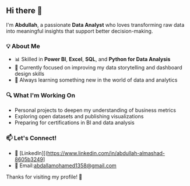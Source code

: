 ## Hi there 👋

I'm **Abdullah**, a passionate **Data Analyst** who loves transforming raw data into meaningful insights that support better decision-making.

### 💡 About Me
- 📊 Skilled in **Power BI**, **Excel**, **SQL**, and **Python for Data Analysis**
- 🎯 Currently focused on improving my data storytelling and dashboard design skills
- 🌱 Always learning something new in the world of data and analytics

### 🔍 What I'm Working On
- Personal projects to deepen my understanding of business metrics
- Exploring open datasets and publishing visualizations
- Preparing for certifications in BI and data analysis

### 📫 Let's Connect!
- 💼 [LinkedIn][(https://www.linkedin.com/in/abdullah-almashad-8605b3249]
- 📧 Email:abdallamohamed1358@gmail.com

Thanks for visiting my profile! 🚀
